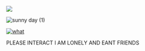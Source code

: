 ![](https://komarev.com/ghpvc/?username=your-github-digital4ngst&label=homos+++&color=yellow)

![sunny day (1)](https://github.com/user-attachments/assets/9c71c6d2-ae08-4c23-a297-ff0f14cc5f58)

<a href="https://www.last.fm/user/anxietalfr3ak"><img src="https://lastfm-recently-played.vercel.app/api?user=anxietalfr3ak&footer_style=compact_stats&count=1&width=400&loved=true&header_style=none&bg_color=151B1C" alt="what"></a>

PLEASE INTERACT I AM LONELY AND EANT FRIENDS




